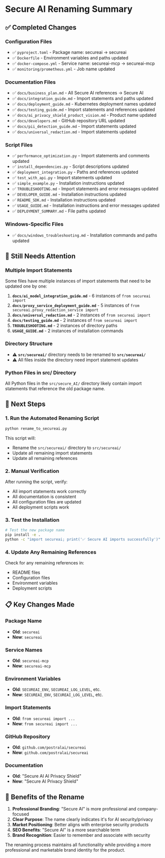 # Secure AI Renaming Summary

## ✅ Completed Changes

### Configuration Files
- ✅ `pyproject.toml` - Package name: secureai → secureai
- ✅ `Dockerfile` - Environment variables and paths updated
- ✅ `docker-compose.yml` - Service name: secureai-mcp → secureai-mcp
- ✅ `monitoring/prometheus.yml` - Job name updated

### Documentation Files
- ✅ `docs/business_plan.md` - All Secure AI references → Secure AI
- ✅ `docs/integration_guide.md` - Import statements and paths updated
- ✅ `docs/deployment_guide.md` - Kubernetes deployment names updated
- ✅ `docs/testing_guide.md` - Import statements and references updated
- ✅ `docs/ai_privacy_shield_product_vision.md` - Product name updated
- ✅ `docs/developers.md` - GitHub repository URL updated
- ✅ `docs/pii_detection_guide.md` - Import statements updated
- ✅ `docs/universal_redaction.md` - Import statements updated

### Script Files
- ✅ `performance_optimization.py` - Import statements and comments updated
- ✅ `install_dependencies.py` - Script descriptions updated
- ✅ `deployment_integration.py` - Paths and references updated
- ✅ `test_with_api.py` - Import statements updated
- ✅ `simple_example.py` - Installation instructions updated
- ✅ `TROUBLESHOOTING.md` - Import statements and error messages updated
- ✅ `DEVELOPER_GUIDE.md` - Installation instructions updated
- ✅ `README_SDK.md` - Installation instructions updated
- ✅ `USAGE_GUIDE.md` - Installation instructions and error messages updated
- ✅ `DEPLOYMENT_SUMMARY.md` - File paths updated

### Windows-Specific Files
- ✅ `docs/windows_troubleshooting.md` - Installation commands and paths updated

## 🔄 Still Needs Attention

### Multiple Import Statements
Some files have multiple instances of import statements that need to be updated one by one:

1. **`docs/ai_model_integration_guide.md`** - 6 instances of `from secureai import`
2. **`docs/proxy_service_deployment_guide.md`** - 5 instances of `from secureai.proxy_redaction_service import`
3. **`docs/universal_redaction.md`** - 2 instances of `from secureai import`
4. **`docs/testing_guide.md`** - 2 instances of `from secureai import`
5. **`TROUBLESHOOTING.md`** - 2 instances of directory paths
6. **`USAGE_GUIDE.md`** - 2 instances of installation commands

### Directory Structure
- ⚠️ **`src/secureai/`** directory needs to be renamed to **`src/secureai/`**
- ⚠️ All files inside the directory need import statement updates

### Python Files in src/ Directory
All Python files in the `src/secure_AI/` directory likely contain import statements that reference the old package name.

## 🚀 Next Steps

### 1. Run the Automated Renaming Script
```bash
python rename_to_secureai.py
```

This script will:
- Rename the `src/secureai/` directory to `src/secureai/`
- Update all remaining import statements
- Update all remaining references

### 2. Manual Verification
After running the script, verify:
- All import statements work correctly
- All documentation is consistent
- All configuration files are updated
- All deployment scripts work

### 3. Test the Installation
```bash
# Test the new package name
pip install -e .
python -c "import secureai; print('✅ Secure AI imports successfully')"
```

### 4. Update Any Remaining References
Check for any remaining references in:
- README files
- Configuration files
- Environment variables
- Deployment scripts

## 📋 Key Changes Made

### Package Name
- **Old**: `secureai`
- **New**: `secureai`

### Service Names
- **Old**: `secureai-mcp`
- **New**: `secureai-mcp`

### Environment Variables
- **Old**: `SECUREAI_ENV`, `SECUREAI_LOG_LEVEL`, etc.
- **New**: `SECUREAI_ENV`, `SECUREAI_LOG_LEVEL`, etc.

### Import Statements
- **Old**: `from secureai import ...`
- **New**: `from secureai import ...`

### GitHub Repository
- **Old**: `github.com/postralai/secureai`
- **New**: `github.com/postralai/secureai`

### Documentation
- **Old**: "Secure AI AI Privacy Shield"
- **New**: "Secure AI Privacy Shield"

## 🎯 Benefits of the Rename

1. **Professional Branding**: "Secure AI" is more professional and company-focused
2. **Clear Purpose**: The name clearly indicates it's for AI security/privacy
3. **Market Positioning**: Better aligns with enterprise security products
4. **SEO Benefits**: "Secure AI" is a more searchable term
5. **Brand Recognition**: Easier to remember and associate with security

The renaming process maintains all functionality while providing a more professional and marketable brand identity for the product. 